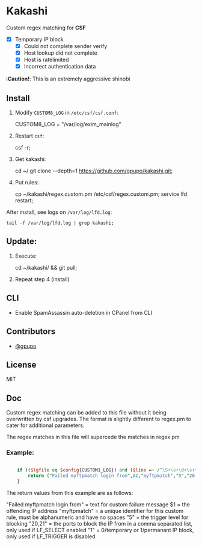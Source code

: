 # Kakashi

Custom regex matching for **CSF**

- [x] Temporary IP block
  - [x] Could not complete sender verify
  - [x] Host lookup did not complete
  - [x] Host is ratelimited
  - [x] Incorrect authentication data

:information_source:**Caution!**: This is an extremely aggressive shinobi

## Install

1) Modify ``CUSTOM8_LOG`` in ``/etc/csf/csf.conf``:

    CUSTOM8_LOG = "/var/log/exim_mainlog"

2) Restart ``csf``:

    csf -r;

3) Get kakashi:

    cd ~/
    git clone --depth=1 https://github.com/gpupo/kakashi.git;

4) Put rules:

    cp ~/kakashi/regex.custom.pm /etc/csf/regex.custom.pm;
    service lfd restart;


After install, see logs on ``/var/log/lfd.log``:

    tail -f /var/log/lfd.log | grep kakashi;


## Update:

1) Execute:

    cd ~/kakashi/ && git pull;

2) Repeat step 4 (install)

## CLI

* Enable SpamAssassin auto-deletion in CPanel from CLI

## Contributors

- [@gpupo](https://github.com/gpupo)

## License

MIT


## Doc

Custom regex matching can be added to this file without it being overwritten
by csf upgrades. The format is slightly different to regex.pm to cater for
additional parameters.

The regex matches in this file will supercede the matches in regex.pm

### Example:

```PERL

	if (($lgfile eq $config{CUSTOM1_LOG}) and ($line =~ /^\S+\s+\d+\s+\S+ \S+ pure-ftpd: \(\?\@(\d+\.\d+\.\d+\.\d+)\) \[WARNING\] Authentication failed for user/)) {
		return ("Failed myftpmatch login from",$1,"myftpmatch","5","20,21","1");
	}

```

The return values from this example are as follows:

"Failed myftpmatch login from" = text for custom failure message
$1 = the offending IP address
"myftpmatch" = a unique identifier for this custom rule, must be alphanumeric and have no spaces
"5" = the trigger level for blocking
"20,21" = the ports to block the IP from in a comma separated list, only used if LF_SELECT enabled
"1" = 0/temporary or 1/permanant IP block, only used if LF_TRIGGER is disabled
